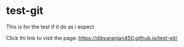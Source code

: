 # test-git
This is for the test if it do as i expect

Click thi link to visit the page: 
https://dibyaranjan450.github.io/test-git/
